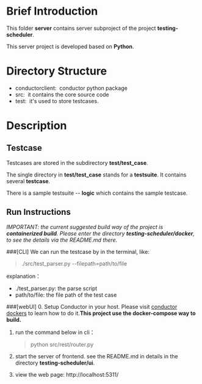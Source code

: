 # Brief Introduction
This folder **server** contains server subproject of the project **testing-scheduler**.

This server project is developed based on **Python**.

# Directory Structure
- conductorclient: &nbsp;conductor python package
- src: &nbsp;it contains the core source code
- test: &nbsp;it's used to store testcases.

# Description
## Testcase
Testcases are stored in the subdirectory **test/test_case**.

The single directory in **test/test_case** stands for a **testsuite**. It contains several **testcase**.

There is a sample testsuite -- **logic** which contains the sample testcase.

## Run Instructions
*IMPORTANT: the current suggested build way of the project is **containerized build**. Please enter the directory **testing-scheduler/docker**, to see the details via the README.md there.*
</br>

###[CLI]
We can run the testcase by in the terminal, like:
> ./src/test_parser.py --filepath=path/to/file

explanation：

- ./test_parser.py:  the parse script
- path/to/file: the file path of the test case

###[webUI]
0. Setup Conductor in your host. Please visit [conductor dockers](https://github.com/Netflix/conductor/blob/master/docker/README.md) to learn how to do it.**This project use the docker-compose way to build.**
1. run the command below in cli：
	
    > python src/rest/router.py
2. start the server of frontend. see the README.md in details in the directory **testing-scheduler/ui**.
3. view the web page: http://localhost:5311/